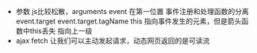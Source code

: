 - 参数 js比较松散，arguments
    event 在第一位置 事件注册和处理函数的分离
    event.target event.target.tagName
    this 指向事件发生的元素，但是箭头函数中this丢失 指向上一级
- ajax fetch 让我们可以主动发起请求，动态网页返回的是可读流